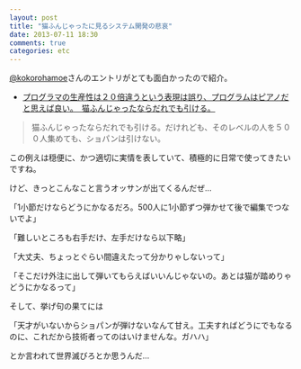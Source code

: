 ```yaml
---
layout: post
title: "猫ふんじゃったに見るシステム開発の悲哀"
date: 2013-07-11 18:30
comments: true
categories: etc
---
```

[@kokorohamoe](https://twitter.com/kokorohamoe)さんのエントリがとても面白かったので紹介。

- [プログラマの生産性は２０倍違うという表現は誤り、プログラムはピアノだと思えば良い。　猫ふんじゃったならだれでも引ける。](http://revilog.com/2013/07/10197.html)

>猫ふんじゃったならだれでも引ける。だけれども、そのレベルの人を５００人集めても、ショパンは引けない。

この例えは穏便に、かつ適切に実情を表していて、積極的に日常で使ってきたいですね。

けど、きっとこんなこと言うオッサンが出てくるんだぜ…

「1小節だけならどうにかなるだろ。500人に1小節ずつ弾かせて後で編集でつないでよ」

「難しいところも右手だけ、左手だけなら以下略」

「大丈夫、ちょっとぐらい間違えたって分かりゃしないって」

「そこだけ外注に出して弾いてもらえばいいんじゃないの。あとは猫が踏めりゃどうにかなるって」

そして、挙げ句の果てには

「天才がいないからショパンが弾けないなんて甘え。工夫すればどうにでもなるのに、これだから技術者ってのはいけませんな。ガハハ」

とか言われて世界滅びろとか思うんだ…
